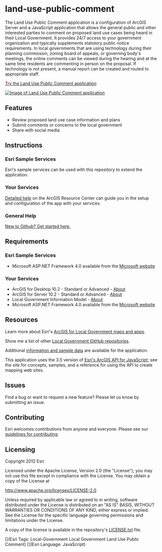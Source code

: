 # land-use-public-comment

The Land Use Public Comment application is a configuration of ArcGIS Server and a JavaScript application that allows the general public and other interested parties to comment on proposed land use cases being heard in their Local Government.  It provides 24/7 access to your government organization and typically supplements statutory public notice requirements. In local governments that are using technology during their planning commission, zoning board of appeals, or governing body's meetings, the online comments can be viewed during the hearing and at the same time residents are commenting in person on the proposal. If technology is not present, a manual report can be created and routed to appropriate staff.

[Try the Land Use Public Comment application](http://localgovtemplates2.esri.com/LUPublicComment/default.htm)

[![Image of Land Use Public Comment application](https://raw.github.com/Esri/land-use-public-comment/master/land-use-public-comment.png "Land Use Public Comment application")](http://localgovtemplates2.esri.com/LUPublicComment/default.htm)

## Features

* Review proposed land use case information and plans
* Submit comments or concerns to the local government
* Share with social media

## Instructions

### Esri Sample Services

Esri's sample services can be used with this repository to extend the application.

### Your Services

[Detailed help](http://resources.arcgis.com/en/help/localgovernment/10.1/index.html#/What_is_Land_Use_Public_Comment/028s0000000s000000/)
on the ArcGIS Resource Center can guide you in the setup and configuration of the app with your services.

### General Help
[New to Github? Get started here.](http://htmlpreview.github.com/?https://github.com/Esri/esri.github.com/blob/master/help/esri-getting-to-know-github.html)

## Requirements

### Esri Sample Services

* Microsoft ASP.NET Framework 4.0 available from the [Microsoft website](http://www.microsoft.com/en-us/download/details.aspx?id=17851)

### Your Services

* ArcGIS for Desktop 10.2 - Standard or Advanced - [About](http://www.esri.com/software/arcgis/arcgis-for-desktop)
* ArcGIS for Server 10.2 - Standard or Advanced - [About](http://www.esri.com/software/arcgis/arcgisserver)
* Local Government Information Model - [About](http://www.arcgis.com/home/item.html?id=ae175b36c4154dda987127dff879350d)
* Microsoft ASP.NET Framework 4.0 available from the [Microsoft website](http://www.microsoft.com/en-us/download/details.aspx?id=17851)

## Resources

Learn more about Esri's [ArcGIS for Local Government maps and apps](http://resources.arcgis.com/en/communities/local-government/).

Show me a list of other [Local Government GitHub repositories](http://esri.github.io/#Local-Government).

Additional [information and sample data](http://www.arcgis.com/home/item.html?id=76671a0cf4954b3bad18ac2ef06346b2)
are available for the application.

This application uses the 3.5 version of
[Esri's ArcGIS API for JavaScript](http://help.arcgis.com/en/webapi/javascript/arcgis/);
see the site for concepts, samples, and a reference for using the API to create mapping web sites.

## Issues

Find a bug or want to request a new feature?  Please let us know by submitting an issue.

## Contributing

Esri welcomes contributions from anyone and everyone.
Please see our [guidelines for contributing](https://github.com/esri/contributing).

## Licensing

Copyright 2012 Esri

Licensed under the Apache License, Version 2.0 (the "License");
you may not use this file except in compliance with the License.
You may obtain a copy of the License at

   http://www.apache.org/licenses/LICENSE-2.0

Unless required by applicable law or agreed to in writing, software
distributed under the License is distributed on an "AS IS" BASIS,
WITHOUT WARRANTIES OR CONDITIONS OF ANY KIND, either express or implied.
See the License for the specific language governing permissions and
limitations under the License.

A copy of the license is available in the repository's
[LICENSE.txt](https://raw.github.com/Esri/land-use-public-comment/master/LICENSE.txt) file.

[](Esri Tags: Local-Government Local Government Land Use Public Comment)
[](Esri Language: JavaScript)
